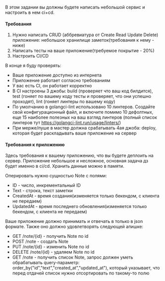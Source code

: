В этом задании вы должны будете написать небольшой сервис и настроить в нем ci+cd.

#### Требования 

1) Нужно написать CRUD (аббревиатура от Create Read Update Delete) приложение: небольшое хранилище заметок(требования к нему - ниже)
2) Написать тесты на ваше приложение(требуемое покрытие - 20%)
3) Настроить CI/CD

В конце я буду проверять:

* Ваше приложение доступно из интернета
* Приложение работает согласно требованиям
* У вас есть CI, он работает корректно
* В CI настроены 3 джобы: build (проверяет что ваш код билдится), test (гоняет по вашему коду тесты и проверяет, что они успешно проходят), lint (гоняет линтеры по вашему коду)
* По умолчанию в golangci-lint использовано 10 линтеров.
Создайте свой конфигурационный файл, и включите помимо 10 дефолтных,
еще 15 наиболее полезных на ваш взгляд линтеров (полный список линтеров тут <https://golangci-lint.run/usage/linters/>)
* При мерже/пуше в мастер должна срабатывать 4ая джоба: deploy, которая будет раскладывать ваше приложение на сервер

#### Требования к приложению

Здесь требования к вашему приложению, что вы будете деплоить на сервер.
Приложение небольшое и несложное, основная задача дз будет именно в ci/cd.
Хранить данные можно в памяти.

Оперировать нужно сущностью Note с полями:

* ID - число, инкрементальный ID
* Text - строка, текст заметки
* CreatedAt - время создания(изменяется только бекендом, с клиента не передаем)
* UpdatedAt - время последнего обновления(изменяется только бекендом, с клиента не передаем)

Ваше приложение должно принимать и отвечать в только в json формате. Также оно должно удовлетворять следующей апишке:

* GET /note/{id} - получить Note по id
* POST /note  - создать Note
* PUT /note/{id} - изменить Note по id
* DELETE /note/{id} - удаляем Note по id
* GET /note - получить список Note, запрос должен уметь обрабатывать query-параметр: order_by("id","text","created_at","updated_at"), который указывает, что перед отдачей список нужно отсортировать по такому-то полю

